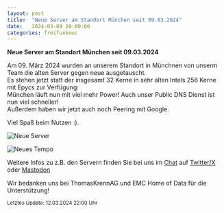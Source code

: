 ```yaml
---
layout: post
title:  "Neue Server am Standort München seit 09.03.2024"
date:   2024-03-09 20:00:00
categories: freifunkmuc
---
```


**Neue Server am Standort München seit 09.03.2024**

Am 09. März 2024 wurden an unserem Standort in Münchnen von unserm Team die alten Server gegen neue ausgetauscht.  
Es stehen jetzt statt der insgesamt 32 Kerne in sehr alten Intels 256 Kerne mit Epycs zur Verfügung:  
München läuft nun mit viel mehr Power! Auch unser Public DNS Dienst ist nun viel schneller!  
Außerdem haben wir jetzt auch noch Peering mit Google.
   
Viel Spaß beim Nutzen :).
   
   
![Neue Server](/assets/posts/2024-03-12-neue-server.jpeg) 

![Neues Tempo](/assets/posts/2024-03-12-neues-tempo.jpeg)
   
Weitere Infos zu z.B. den Servern finden Sie bei uns im [Chat](https://chat.ffmuc.net) auf [Twitter/X](https://twitter.com/FreifunkMUC/status/1762382921451684233) oder [Mastodon](https://social.ffmuc.net/@freifunkMUC)
   
Wir bedanken uns bei ThomasKrennAG und EMC Home of Data für die Unterstützung!
   
<small>Letztes Update: 12.03.2024 22:00 Uhr</small>
